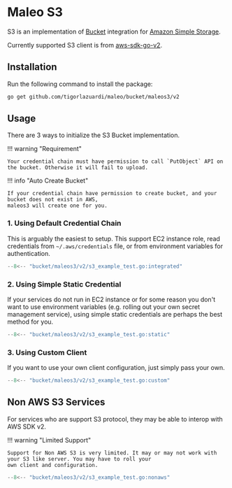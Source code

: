 # Maleo S3

S3 is an implementation of [Bucket](./bucket.md) integration for [Amazon Simple Storage](https://aws.amazon.com/s3/).

Currently supported S3 client is from [aws-sdk-go-v2](https://aws.github.io/aws-sdk-go-v2/docs/getting-started/).

## Installation

Run the following command to install the package:

```bash
go get github.com/tigorlazuardi/maleo/bucket/maleos3/v2
```

## Usage

There are 3 ways to initialize the S3 Bucket implementation.

!!! warning "Requirement"

    Your credential chain must have permission to call `PutObject` API on the bucket. Otherwise it will fail to upload.

!!! info "Auto Create Bucket"

    If your credential chain have permission to create bucket, and your bucket does not exist in AWS,
    maleos3 will create one for you.

### 1. Using Default Credential Chain

This is arguably the easiest to setup. This support EC2 instance role, read credentials from `~/.aws/credentials` file,
or from environment variables for authentication.

```go title="Default Credential Chain"
--8<-- "bucket/maleos3/v2/s3_example_test.go:integrated"
```

### 2. Using Simple Static Credential

If your services do not run in EC2 instance or for some reason you don't want to use environment variables (e.g. rolling
out your own secret management service), using simple static credentials are perhaps the best method for you.

```go title="Static Client"
--8<-- "bucket/maleos3/v2/s3_example_test.go:static"
```

### 3. Using Custom Client

If you want to use your own client configuration, just simply pass your own.

```go title="Custom Client"
--8<-- "bucket/maleos3/v2/s3_example_test.go:custom"
```

## Non AWS S3 Services

For services who are support S3 protocol, they may be able to interop with AWS SDK v2.

!!! warning "Limited Support"

    Support for Non AWS S3 is very limited. It may or may not work with your S3 like server. You may have to roll your
    own client and configuration.

```go title="Non AWS Service"
--8<-- "bucket/maleos3/v2/s3_example_test.go:nonaws"
```
